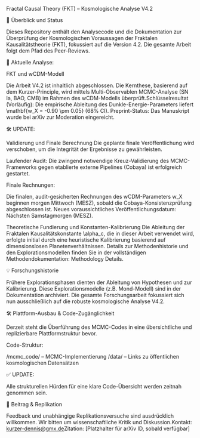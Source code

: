 ​Fractal Causal Theory (FKT) – Kosmologische Analyse V4.2



​📄 Überblick und Status


​Dieses Repository enthält den Analysecode und die Dokumentation zur Überprüfung der Kosmologischen Voraussagen der Fraktalen Kausalitätstheorie (FKT), fokussiert auf die Version 4.2. Die gesamte Arbeit folgt dem Pfad des Peer-Reviews.



​🔬 Aktuelle Analyse: 


FKT und wCDM-Modell

​Die Arbeit V4.2 ist inhaltlich abgeschlossen. Die Kernthese, basierend auf dem Kurzer-Principle, wird mittels Multi-Observablen MCMC-Analyse (SN Ia, BAO, CMB) im Rahmen des wCDM-Modells überprüft.
​Schlüsselresultat (Vorläufig): Die empirische Ableitung des Dunkle-Energie-Parameters liefert \mathbf{w_X = -0.90 \pm 0.05} (68% CI).
​Preprint-Status: Das Manuskript wurde bei arXiv zur Moderation eingereicht.



​🛠️ UPDATE: 

Validierung und Finale Berechnung
​Die geplante finale Veröffentlichung wird verschoben, um die Integrität der Ergebnisse zu gewährleisten.


​Laufender Audit: 
Die zwingend notwendige Kreuz-Validierung des MCMC-Frameworks gegen etablierte externe Pipelines (Cobaya) ist erfolgreich gestartet.



​Finale Rechnungen: 

Die finalen, audit-gesicherten Rechnungen des wCDM-Parameters w_X beginnen morgen Mittwoch (MESZ), sobald die Cobaya-Konsistenzprüfung abgeschlossen ist.
​Neues voraussichtliches Veröffentlichungsdatum: Nächsten Samstagmorgen (MESZ).


​Theoretische Fundierung und Konstanten-Kalibrierung
​Die Ableitung der Fraktalen Kausalitätskonstante \alpha_c, die in dieser Arbeit verwendet wird, erfolgte initial durch eine heuristische Kalibrierung basierend auf dimensionslosen Planetenverhältnissen. Details zur Methodenhistorie und den Explorationsmodellen finden Sie in der vollständigen Methodendokumentation: Methodology Details.


​💡 Forschungshistorie


​Frühere Explorationsphasen dienten der Ableitung von Hypothesen und zur Kalibrierung. Diese Explorationsmodelle (z.B. Mond-Modell) sind in der Dokumentation archiviert. Die gesamte Forschungsarbeit fokussiert sich nun ausschließlich auf die robuste kosmologische Analyse V4.2.


​🛠 Plattform-Ausbau & Code-Zugänglichkeit


​Derzeit steht die Überführung des MCMC-Codes in eine übersichtliche und replizierbare Plattformstruktur bevor.


​Code-Struktur:

​/mcmc_code/ – MCMC-Implementierung
​/data/ – Links zu öffentlichen kosmologischen Datensätzen

​✅ UPDATE: 

Alle strukturellen Hürden für eine klare Code-Übersicht werden zeitnah genommen sein.

​🤝 Beitrag & Replikation

​Feedback und unabhängige Replikationsversuche sind ausdrücklich willkommen. Wir bitten um wissenschaftliche Kritik und Diskussion.
​Kontakt: kurzer-dennis@gmx.de
​Zitation: [Platzhalter für arXiv ID, sobald verfügbar]